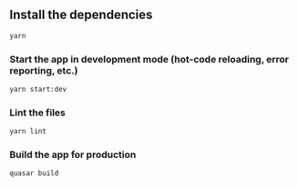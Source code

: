 ## Install the dependencies
```bash
yarn
```

### Start the app in development mode (hot-code reloading, error reporting, etc.)
```bash
yarn start:dev
```

### Lint the files
```bash
yarn lint
```

### Build the app for production
```bash
quasar build
```
